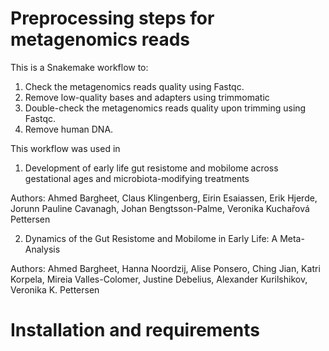 # Preprocessing steps for metagenomics reads
This is a Snakemake workflow to: 
1. Check the metagenomics reads quality using Fastqc.
2. Remove low-quality bases and adapters using trimmomatic
3. Double-check the metagenomics reads quality upon trimming using Fastqc.
4. Remove human DNA.

This workflow was used in 
1. Development of early life gut resistome and mobilome across gestational ages and microbiota-modifying treatments

Authors: Ahmed Bargheet, Claus Klingenberg, Eirin Esaiassen, Erik Hjerde, Jorunn Pauline Cavanagh, Johan Bengtsson-Palme, Veronika Kuchařová Pettersen

2. Dynamics of the Gut Resistome and Mobilome in Early Life: A Meta-Analysis

Authors: Ahmed Bargheet, Hanna Noordzij, Alise Ponsero, Ching Jian, Katri Korpela, Mireia Valles-Colomer, Justine Debelius, Alexander Kurilshikov, Veronika K. Pettersen

# Installation and requirements
